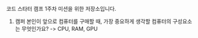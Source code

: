 코드 스타터 캠프 1주차 미션을 위한 저장소입니다.

1. 캠퍼 본인이 앞으로 컴퓨터를 구매할 때, 가장 중요하게 생각할 컴퓨터의 구성요소는 무엇인가요?
-> CPU, RAM, GPU

